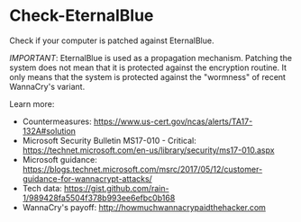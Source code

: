 # Check-EternalBlue
Check if your computer is patched against EternalBlue.

*IMPORTANT*: EternalBlue is used as a propagation mechanism. Patching the system does not mean that it is protected against the encryption routine. It only means that the system is protected against the "wormness" of recent WannaCry's variant.

Learn more:

  * Countermeasures: https://www.us-cert.gov/ncas/alerts/TA17-132A#solution
  * Microsoft Security Bulletin MS17-010 - Critical: https://technet.microsoft.com/en-us/library/security/ms17-010.aspx
  * Microsoft guidance: https://blogs.technet.microsoft.com/msrc/2017/05/12/customer-guidance-for-wannacrypt-attacks/
  * Tech data: https://gist.github.com/rain-1/989428fa5504f378b993ee6efbc0b168
  * WannaCry's payoff: http://howmuchwannacrypaidthehacker.com 
